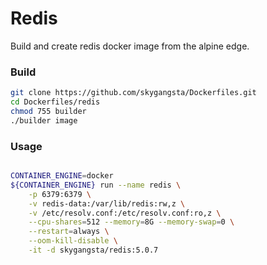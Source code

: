 # Redis

Build and create redis docker image from the alpine edge.

### Build

```sh
git clone https://github.com/skygangsta/Dockerfiles.git
cd Dockerfiles/redis
chmod 755 builder
./builder image
```

### Usage

```sh

CONTAINER_ENGINE=docker
${CONTAINER_ENGINE} run --name redis \
    -p 6379:6379 \
    -v redis-data:/var/lib/redis:rw,z \
    -v /etc/resolv.conf:/etc/resolv.conf:ro,z \
    --cpu-shares=512 --memory=8G --memory-swap=0 \
    --restart=always \
    --oom-kill-disable \
    -it -d skygangsta/redis:5.0.7

```
